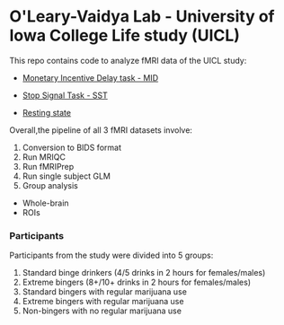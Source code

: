 # O'Leary-Vaidya Lab - University of Iowa College Life study (UICL)

This repo contains code to analyze fMRI data of the UICL study:
* [Monetary Incentive Delay task - MID](https://github.com/tientong98/OLearyVaidyaLab-UICL/tree/master/MID)

* [Stop Signal Task - SST](https://github.com/tientong98/OLearyVaidyaLab-UICL/tree/master/Rest)

* [Resting state](https://github.com/tientong98/OLearyVaidyaLab-UICL/tree/master/SST)

Overall,the pipeline of all 3 fMRI datasets involve:
1. Conversion to BIDS format
2. Run MRIQC
3. Run fMRIPrep
4. Run single subject GLM
5. Group analysis
  * Whole-brain
  * ROIs

### Participants

Participants from the study were divided into 5 groups:
1. Standard binge drinkers (4/5 drinks in 2 hours for females/males)
2. Extreme bingers (8+/10+ drinks in 2 hours for females/males)
3. Standard bingers with regular marijuana use
4. Extreme bingers with regular marijuana use
5. Non-bingers with no regular marijuana use
